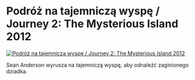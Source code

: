 Podróż na tajemniczą wyspę / Journey 2: The Mysterious Island 2012 
=============
[![Podróż na tajemniczą wyspę / Journey 2: The Mysterious Island 2012 ](http://vidos.pl/images/player.gif)](http://vidos.pl/podroz-na-tajemnicza-wyspe-journey-2-the-mysterious-island-2012)

 Sean Anderson wyrusza na tajemniczą wyspę, aby odnaleźć zaginionego dziadka.
